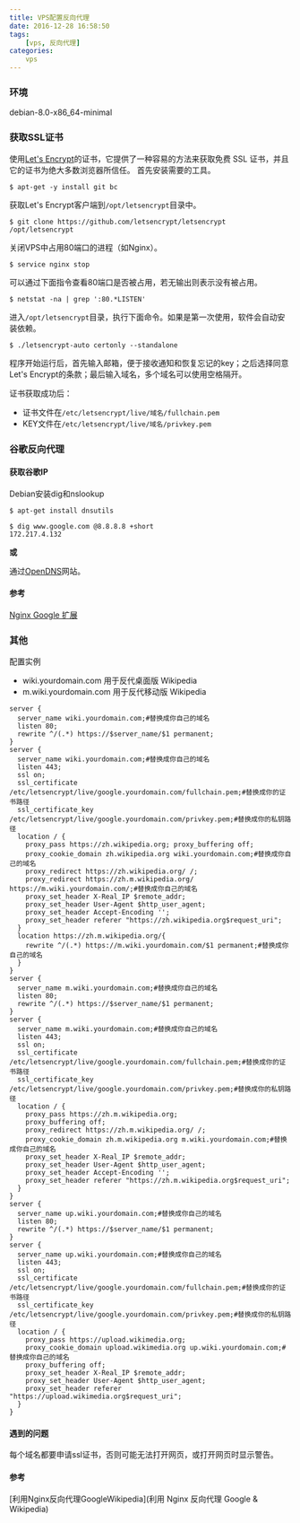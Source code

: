 ```yaml
---
title: VPS配置反向代理
date: 2016-12-28 16:58:50
tags:
    [vps, 反向代理]
categories:
    vps
---
```


### 环境
debian-8.0-x86_64-minimal

### 获取SSL证书
使用[Let's Encrypt](https://letsencrypt.org/)的证书，它提供了一种容易的方法来获取免费 SSL 证书，并且它的证书为绝大多数浏览器所信任。
首先安装需要的工具。
```
$ apt-get -y install git bc
```

获取Let's Encrypt客户端到`/opt/letsencrypt`目录中。
```
$ git clone https://github.com/letsencrypt/letsencrypt /opt/letsencrypt
```

关闭VPS中占用80端口的进程（如Nginx）。
```
$ service nginx stop
```

<!--more-->


可以通过下面指令查看80端口是否被占用，若无输出则表示没有被占用。
```
$ netstat -na | grep ':80.*LISTEN'
```

进入`/opt/letsencrypt`目录，执行下面命令。如果是第一次使用，软件会自动安装依赖。
```
$ ./letsencrypt-auto certonly --standalone
```
程序开始运行后，首先输入邮箱，便于接收通知和恢复忘记的key；之后选择同意Let's Encrypt的条款；最后输入域名，多个域名可以使用空格隔开。

证书获取成功后：
- 证书文件在`/etc/letsencrypt/live/域名/fullchain.pem`
- KEY文件在`/etc/letsencrypt/live/域名/privkey.pem` 



### 谷歌反向代理
#### 获取谷歌IP
Debian安装dig和nslookup
```
$ apt-get install dnsutils
```


```
$ dig www.google.com @8.8.8.8 +short
172.217.4.132
```

**或**

通过[OpenDNS](https://github.com/cuber/ngx_http_google_filter_module/blob/master/README.zh-CN.md)网站。

#### 参考
[Nginx Google 扩展](https://github.com/cuber/ngx_http_google_filter_module/blob/master/README.zh-CN.md)

### 其他

配置实例
- wiki.yourdomain.com 用于反代桌面版 Wikipedia
- m.wiki.yourdomain.com 用于反代移动版 Wikipedia

```
server {
  server_name wiki.yourdomain.com;#替换成你自己的域名
  listen 80;
  rewrite ^/(.*) https://$server_name/$1 permanent;
}
server {
  server_name wiki.yourdomain.com;#替换成你自己的域名
  listen 443;
  ssl on;
  ssl_certificate /etc/letsencrypt/live/google.yourdomain.com/fullchain.pem;#替换成你的证书路径
  ssl_certificate_key /etc/letsencrypt/live/google.yourdomain.com/privkey.pem;#替换成你的私钥路径
  location / {
    proxy_pass https://zh.wikipedia.org; proxy_buffering off;
    proxy_cookie_domain zh.wikipedia.org wiki.yourdomain.com;#替换成你自己的域名
    proxy_redirect https://zh.wikipedia.org/ /;
    proxy_redirect https://zh.m.wikipedia.org/ https://m.wiki.yourdomain.com/;#替换成你自己的域名
    proxy_set_header X-Real_IP $remote_addr;
    proxy_set_header User-Agent $http_user_agent;
    proxy_set_header Accept-Encoding '';
    proxy_set_header referer "https://zh.wikipedia.org$request_uri";
  }
  location https://zh.m.wikipedia.org/{
    rewrite ^/(.*) https://m.wiki.yourdomain.com/$1 permanent;#替换成你自己的域名
  }
}
server {
  server_name m.wiki.yourdomain.com;#替换成你自己的域名
  listen 80;
  rewrite ^/(.*) https://$server_name/$1 permanent;
}
server {
  server_name m.wiki.yourdomain.com;#替换成你自己的域名
  listen 443;
  ssl on;
  ssl_certificate /etc/letsencrypt/live/google.yourdomain.com/fullchain.pem;#替换成你的证书路径
  ssl_certificate_key /etc/letsencrypt/live/google.yourdomain.com/privkey.pem;#替换成你的私钥路径
  location / {
    proxy_pass https://zh.m.wikipedia.org;
    proxy_buffering off;
    proxy_redirect https://zh.m.wikipedia.org/ /;
    proxy_cookie_domain zh.m.wikipedia.org m.wiki.yourdomain.com;#替换成你自己的域名
    proxy_set_header X-Real_IP $remote_addr;
    proxy_set_header User-Agent $http_user_agent;
    proxy_set_header Accept-Encoding '';
    proxy_set_header referer "https://zh.m.wikipedia.org$request_uri";
  }
}
server {
  server_name up.wiki.yourdomain.com;#替换成你自己的域名
  listen 80;
  rewrite ^/(.*) https://$server_name/$1 permanent;
}
server {
  server_name up.wiki.yourdomain.com;#替换成你自己的域名
  listen 443;
  ssl on;
  ssl_certificate /etc/letsencrypt/live/google.yourdomain.com/fullchain.pem;#替换成你的证书路径
  ssl_certificate_key /etc/letsencrypt/live/google.yourdomain.com/privkey.pem;#替换成你的私钥路径
  location / {
    proxy_pass https://upload.wikimedia.org;
    proxy_cookie_domain upload.wikimedia.org up.wiki.yourdomain.com;#替换成你自己的域名
    proxy_buffering off;
    proxy_set_header X-Real_IP $remote_addr;
    proxy_set_header User-Agent $http_user_agent;
    proxy_set_header referer "https://upload.wikimedia.org$request_uri";
  }
}

```

#### 遇到的问题
每个域名都要申请ssl证书，否则可能无法打开网页，或打开网页时显示警告。


#### 参考
[利用Nginx反向代理GoogleWikipedia](利用 Nginx 反向代理 Google & Wikipedia)

